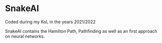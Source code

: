 # SnakeAI

Coded during my KoL in the years 2021/2022

SnakeAI contains the Hamilton Path, Pathfinding as well as an first approach on neural networks.
